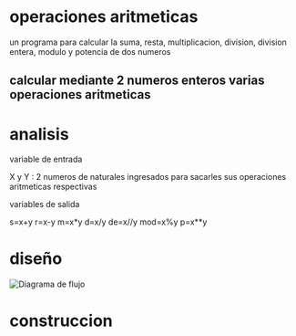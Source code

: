 # operaciones aritmeticas
un programa para calcular la suma, resta, multiplicacion, division, division entera, modulo y potencia de dos numeros
## calcular mediante 2 numeros enteros varias operaciones aritmeticas

# analisis

variable de entrada

X y Y : 2 numeros de naturales ingresados para sacarles sus operaciones aritmeticas respectivas

variables de salida

s=x+y
r=x-y
m=x*y
d=x/y
de=x//y
mod=x%y
p=x**y

# diseño
![Diagrama de flujo](diagrama.pn "Diagrama de flujo")

# construccion


